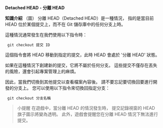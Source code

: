 **Detached HEAD - 分離 HEAD**

**知識介紹**
（圖）
分離 HEAD（Detached HEAD）是一種情況，
指的是當目前 HEAD 位於某個提交上，而不在 Git 儲存庫中的任何分支上時。

這種情況通常發生在我們使用以下指令時：
```
 git checkout 提交 ID
```

這個指令會將 HEAD 移動到指定的提交，此時 HEAD 會處於 '分離 HEAD' 狀態。

如果在這種情況下創建新的提交，它將不屬於任何分支。
這些提交不僅存在丟失的風險，還會引起專案管理上的麻煩。

因此，當我們切換到其他提交以查看檔案內容後。
請不要忘記要切換回要進行開發的分支上。
您可以使用以下指令來切換回指定分支：
```
 git checkout 分支名稱
```

>小提醒
在遊戲中，當分離 HEAD 的情況發生時，
提交記錄視窗的 HEAD 旗子圖示將變為透明。
此外，遊戲會提醒您在分離 HEAD 情況下無法進行提交。